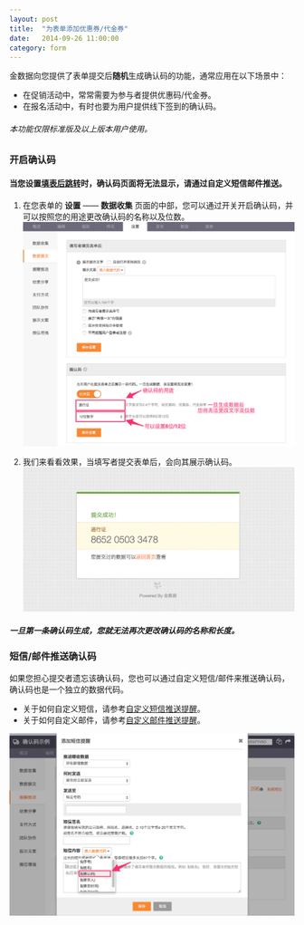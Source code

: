 ```yaml
---
layout: post
title:  "为表单添加优惠券/代金券"
date:   2014-09-26 11:00:00
category: form
---
```


金数据向您提供了表单提交后**随机**生成确认码的功能，通常应用在以下场景中：

* 在促销活动中，常常需要为参与者提供优惠码/代金券。
* 在报名活动中，有时也要为用户提供线下签到的确认码。

###### 本功能仅限标准版及以上版本用户使用。

### 开启确认码

#### 当您设置[填表后跳转](redirect-with-params.html)时，确认码页面将无法显示，请通过自定义短信邮件推送。

1. 在您表单的 **设置** —— **数据收集** 页面的中部，您可以通过开关开启确认码，并可以按照您的用途更改确认码的名称以及位数。
	![](/images/generate-code-1.png)

2. 我们来看看效果，当填写者提交表单后，会向其展示确认码。
	![](/images/generate-code-2.png)

##### 一旦第一条确认码生成，您就无法再次更改确认码的名称和长度。

### 短信/邮件推送确认码

如果您担心提交者遗忘该确认码，您也可以通过自定义短信/邮件来推送确认码，确认码也是一个独立的数据代码。

* 关于如何自定义短信，请参考[自定义短信推送提醒](sms-push.html)。
* 关于如何自定义邮件，请参考[自定义邮件推送提醒](email-push.html)。

![](/images/generate-code-3.png)
